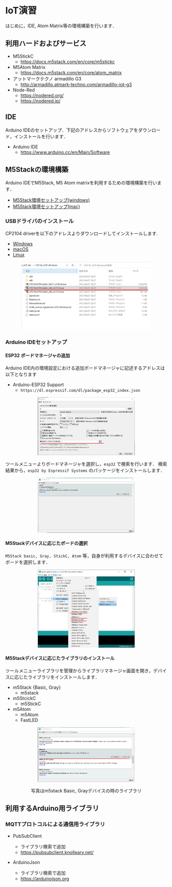 # IoT演習

はじめに，IDE, Atom Matrix等の環境構築を行います．


## 利用ハードおよびサービス

- M5StickC
  - https://docs.m5stack.com/en/core/m5stickc
- M5Atom Matrix
  - https://docs.m5stack.com/en/core/atom_matrix
- アットマークテクノ armadillo G3
    - http://armadillo.atmark-techno.com/armadillo-iot-g3
- Node-Red
  - https://nodered.org/
  - https://nodered.jp/


## IDE

Arduino IDEのセットアップ．下記のアドレスからソフトウェアをダウンロード，インストールを行います．

- Arduino IDE
  - https://www.arduino.cc/en/Main/Software


## M5Stackの環境構築

Arduino IDEでM5Stack, M5 Atom matrixを利用するための環境構築を行います．

- [M5Stack環境セットアップ(windows)](https://docs.m5stack.com/#/en/quick_start/m5core/m5stack_core_get_started_Arduino_Windows?id=step1-download-arduino-esp32-support)
- [M5Stack環境セットアップ(mac)](https://docs.m5stack.com/#/en/quick_start/m5core/m5stack_core_get_started_Arduino_MacOS)


### USBドライバのインストール

CP2104 driverを以下のアドレスよりダウンロードしてインストールします.

- [Windows](https://m5stack.oss-cn-shenzhen.aliyuncs.com/resource/drivers/CP210x_VCP_Windows.zip)
- [macOS](https://m5stack.oss-cn-shenzhen.aliyuncs.com/resource/drivers/CP210x_VCP_MacOS.zip)
- [Linux](https://m5stack.oss-cn-shenzhen.aliyuncs.com/resource/drivers/CP210x_VCP_Linux.zip)


<center>
    <img src="./images/cp210.png" width="80%">
</center>



### Arduino IDEセットアップ

#### ESP32 ボードマネージャの追加

Arduino IDE内の環境設定における追加ボードマネージャに記述するアドレスは以下となります

- Arduino-ESP32 Support
  - `https://dl.espressif.com/dl/package_esp32_index.json`

<center>
    <img src="./images/boardm_url.png" width="60%">
</center>

ツールメニューよりボードマネージャを選択し，`esp32` で検索を行います．
検索結果から，`esp32 by Espressif Systems` のパッケージをインストールします．

<center>
    <img src="./images/esp32borad.png" width="60%">
</center>


#### M5Stackデバイスに応じたボードの選択

`M5Stack basic, Gray, StickC, Atom` 等，自身が利用するデバイスに合わせてボードを選択します．

<center>
    <img src="./images/selectboard.png" width="60%">
</center>


#### M5Stackデバイスに応じたライブラリのインストール

ツールメニューライブラリを管理からライブラリマネージャ画面を開き，デバイスに応じたライブラリをインストールします．

- m5Stack {Basic, Gray}
  - m5stack
- m5StcickC
  - m5StickC
- m5Atom
  - m5Atom
  - FastLED


<center>
  <img src="./images/m5stackcore.png" width="60%">

写真はm5stack Basic, Grayデバイスの時のライブラリ
</center>



## 利用するArduino用ライブラリ


### MQTTプロトコルによる通信用ライブラリ


- PubSubClient
    - ライブラリ検索で追加
    - https://pubsubclient.knolleary.net/

- ArduinoJson
    - ライブラリ検索で追加
    - https://arduinojson.org


